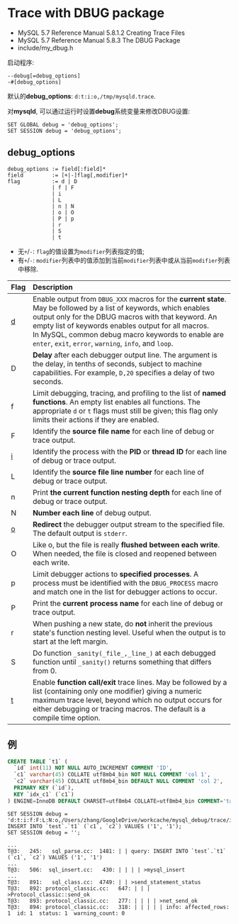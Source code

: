 # Trace with DBUG package

- MySQL 5.7 Reference Manual 5.8.1.2 Creating Trace Files
- MySQL 5.7 Reference Manual 5.8.3 The DBUG Package
- include/my_dbug.h

启动程序:

```
--debug[=debug_options]
-#[debug_options]
```

默认的**debug_options**: `d:t:i:o,/tmp/mysqld.trace`.

对**mysqld**, 可以通过运行时设置**debug**系统变量来修改DBUG设置:

```
SET GLOBAL debug = 'debug_options';
SET SESSION debug = 'debug_options';
```

## debug_options

```
debug_options := field[:field]*
field         := [+|-]flag[,modifier]*
flag          := d | D
              | f | F
              | i
              | L
              | n | N
              | o | O
              | P | p
              | r
              | S
              | t
```

- 无`+`/`-`: `flag`的值设置为`modifier`列表指定的值;
- 有`+`/`-`: `modifier`列表中的值添加到当前`modifier`列表中或从当前`modifier`列表中移除.


|Flag|Description|
|:---|:---|
| <u>d</u> | Enable output from `DBUG_XXX` macros for the **current state**. May be followed by a list of keywords, which enables output only for the DBUG macros with that keyword. An empty list of keywords enables output for all macros.<br/> In MySQL, common debug macro keywords to enable are `enter`, `exit`, `error`, `warning`, `info`, and `loop`.|
| D | **Delay** after each debugger output line. The argument is the delay, in tenths of seconds, subject to machine capabilities. For example, `D,20` specifies a delay of two seconds.|
| f | Limit debugging, tracing, and profiling to the list of **named functions**. An empty list enables all functions. The appropriate `d` or `t` flags must still be given; this flag only limits their actions if they are enabled.|
| F | Identify the **source file name** for each line of debug or trace output.|
| <u>i</u> | Identify the process with the **PID** or **thread ID** for each line of debug or trace output.|
| L | Identify the **source file line number** for each line of debug or trace output.|
| n | Print **the current function nesting depth** for each line of debug or trace output.|
| N | **Number each line** of debug output.|
| <u>o</u> | **Redirect** the debugger output stream to the specified file. The default output is `stderr`.|
| O | Like o, but the file is really **flushed between each write**. When needed, the file is closed and reopened between each write.|
| p | Limit debugger actions to **specified processes**. A process must be identified with the `DBUG_PROCESS` macro and match one in the list for debugger actions to occur.|
| P | Print the **current process name** for each line of debug or trace output.|
| r | When pushing a new state, do **not** inherit the previous state's function nesting level. Useful when the output is to start at the left margin.|
| S | Do function `_sanity(_file_,_line_)` at each debugged function until `_sanity()` returns something that differs from 0.|
| <u>t</u> | Enable **function call/exit** trace lines. May be followed by a list (containing only one modifier) giving a numeric maximum trace level, beyond which no output occurs for either debugging or tracing macros. The default is a compile time option.|


## 例

``` sql
CREATE TABLE `t1` (
  `id` int(11) NOT NULL AUTO_INCREMENT COMMENT 'ID',
  `c1` varchar(45) COLLATE utf8mb4_bin NOT NULL COMMENT 'col 1',
  `c2` varchar(45) COLLATE utf8mb4_bin DEFAULT NULL COMMENT 'col 2',
  PRIMARY KEY (`id`),
  KEY `idx_c1` (`c1`)
) ENGINE=InnoDB DEFAULT CHARSET=utf8mb4 COLLATE=utf8mb4_bin COMMENT='table test';
```

```
SET SESSION debug = 'd:t:i:f:F:L:N:o,/Users/zhang/GoogleDrive/workcache/mysql_debug/trace/insert.trace';
INSERT INTO `test`.`t1` (`c1`, `c2`) VALUES ('1', '1');
SET SESSION debug = '';
```

```
...
T@3:   245:   sql_parse.cc:  1481: | | query: INSERT INTO `test`.`t1` (`c1`, `c2`) VALUES ('1', '1')
...
T@3:   506:  sql_insert.cc:   430: | | | | >mysql_insert
...
T@3:   891:   sql_class.cc:  4749: | | >send_statement_status
T@3:   892: protocol_classic.cc:   647: | | | >Protocol_classic::send_ok
T@3:   893: protocol_classic.cc:   277: | | | | >net_send_ok
T@3:   894: protocol_classic.cc:   318: | | | | | info: affected_rows: 1  id: 1  status: 1  warning_count: 0
```
